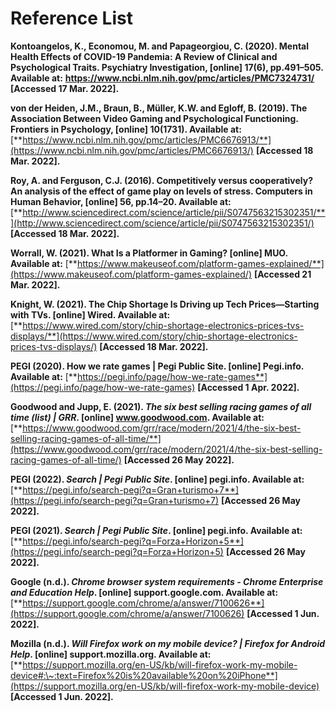 # Reference List

**Kontoangelos, K., Economou, M. and Papageorgiou, C. (2020). Mental Health Effects of COVID-19 Pandemia: A Review of Clinical and Psychological Traits. Psychiatry Investigation, \[online] 17(6), pp.491–505. Available at:** [**https://www.ncbi.nlm.nih.gov/pmc/articles/PMC7324731/** ](https://www.ncbi.nlm.nih.gov/pmc/articles/PMC7324731/)**\[Accessed 17 Mar. 2022].**

**von der Heiden, J.M., Braun, B., Müller, K.W. and Egloff, B. (2019). The Association Between Video Gaming and Psychological Functioning. Frontiers in Psychology, \[online] 10(1731). Available at:** [**https://www.ncbi.nlm.nih.gov/pmc/articles/PMC6676913/**](https://www.ncbi.nlm.nih.gov/pmc/articles/PMC6676913/) **\[Accessed 18 Mar. 2022].**

**Roy, A. and Ferguson, C.J. (2016). Competitively versus cooperatively? An analysis of the effect of game play on levels of stress. Computers in Human Behavior, \[online] 56, pp.14–20. Available at:** [**http://www.sciencedirect.com/science/article/pii/S0747563215302351/**](http://www.sciencedirect.com/science/article/pii/S0747563215302351/) **\[Accessed 18 Mar. 2022].**

**Worrall, W. (2021). What Is a Platformer in Gaming? \[online] MUO. Available at:** [**https://www.makeuseof.com/platform-games-explained/**](https://www.makeuseof.com/platform-games-explained/) **\[Accessed 21 Mar. 2022].**

**Knight, W. (2021). The Chip Shortage Is Driving up Tech Prices—Starting with TVs. \[online] Wired. Available at:** [**https://www.wired.com/story/chip-shortage-electronics-prices-tvs-displays/**](https://www.wired.com/story/chip-shortage-electronics-prices-tvs-displays/) **\[Accessed 18 Mar. 2022].**

**PEGI (2020). How we rate games | Pegi Public Site. \[online] Pegi.info. Available at:** [**https://pegi.info/page/how-we-rate-games**](https://pegi.info/page/how-we-rate-games) **\[Accessed 1 Apr. 2022].**

**Goodwood and Jupp, E. (2021). **_**The six best selling racing games of all time (list) | GRR**_**. \[online] www.goodwood.com. Available at:** [**https://www.goodwood.com/grr/race/modern/2021/4/the-six-best-selling-racing-games-of-all-time/**](https://www.goodwood.com/grr/race/modern/2021/4/the-six-best-selling-racing-games-of-all-time/) **\[Accessed 26 May 2022].**

**PEGI (2022). **_**Search | Pegi Public Site**_**. \[online] pegi.info. Available at:** [**https://pegi.info/search-pegi?q=Gran+turismo+7**](https://pegi.info/search-pegi?q=Gran+turismo+7) **\[Accessed 26 May 2022].**

**PEGI (2021). **_**Search | Pegi Public Site**_**. \[online] pegi.info. Available at:** [**https://pegi.info/search-pegi?q=Forza+Horizon+5**](https://pegi.info/search-pegi?q=Forza+Horizon+5) **\[Accessed 26 May 2022].**

**Google (n.d.). **_**Chrome browser system requirements - Chrome Enterprise and Education Help**_**. \[online] support.google.com. Available at:** [**https://support.google.com/chrome/a/answer/7100626**](https://support.google.com/chrome/a/answer/7100626) **\[Accessed 1 Jun. 2022].**

**Mozilla (n.d.). **_**Will Firefox work on my mobile device? | Firefox for Android Help**_**. \[online] support.mozilla.org. Available at:** [**https://support.mozilla.org/en-US/kb/will-firefox-work-my-mobile-device#:\~:text=Firefox%20is%20available%20on%20iPhone**](https://support.mozilla.org/en-US/kb/will-firefox-work-my-mobile-device) **\[Accessed 1 Jun. 2022].**

